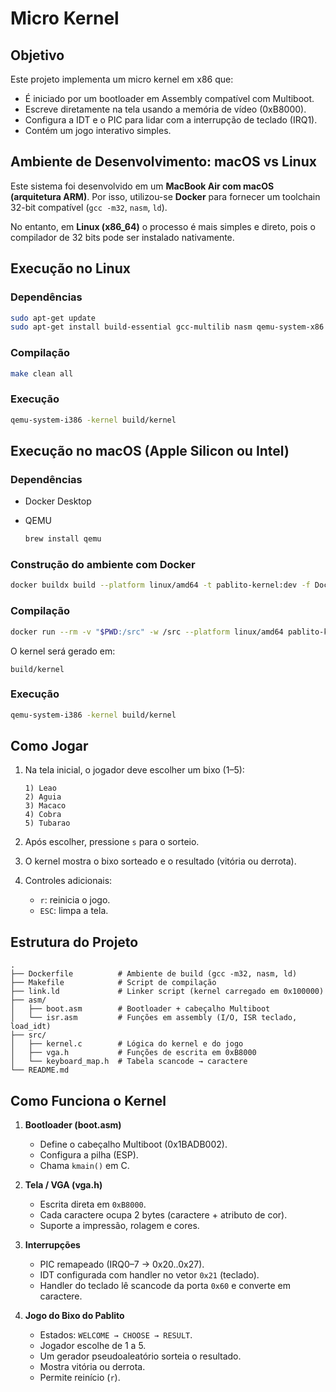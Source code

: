 # Micro Kernel

## Objetivo

Este projeto implementa um micro kernel em x86 que:

* É iniciado por um bootloader em Assembly compatível com Multiboot.
* Escreve diretamente na tela usando a memória de vídeo (0xB8000).
* Configura a IDT e o PIC para lidar com a interrupção de teclado (IRQ1).
* Contém um jogo interativo simples.

## Ambiente de Desenvolvimento: macOS vs Linux

Este sistema foi desenvolvido em um **MacBook Air com macOS (arquitetura ARM)**.
Por isso, utilizou-se **Docker** para fornecer um toolchain 32-bit compatível (`gcc -m32`, `nasm`, `ld`).

No entanto, em **Linux (x86\_64)** o processo é mais simples e direto, pois o compilador de 32 bits pode ser instalado nativamente.

## Execução no Linux

### Dependências

```bash
sudo apt-get update
sudo apt-get install build-essential gcc-multilib nasm qemu-system-x86
```

### Compilação

```bash
make clean all
```

### Execução

```bash
qemu-system-i386 -kernel build/kernel
```

## Execução no macOS (Apple Silicon ou Intel)

### Dependências

* Docker Desktop
* QEMU

  ```bash
  brew install qemu
  ```

### Construção do ambiente com Docker

```bash
docker buildx build --platform linux/amd64 -t pablito-kernel:dev -f Dockerfile .
```

### Compilação

```bash
docker run --rm -v "$PWD:/src" -w /src --platform linux/amd64 pablito-kernel:dev make clean all
```

O kernel será gerado em:

```
build/kernel
```

### Execução

```bash
qemu-system-i386 -kernel build/kernel
```

## Como Jogar

1. Na tela inicial, o jogador deve escolher um bixo (1–5):

   ```
   1) Leao
   2) Aguia
   3) Macaco
   4) Cobra
   5) Tubarao
   ```

2. Após escolher, pressione `s` para o sorteio.

3. O kernel mostra o bixo sorteado e o resultado (vitória ou derrota).

4. Controles adicionais:

   * `r`: reinicia o jogo.
   * `ESC`: limpa a tela.

## Estrutura do Projeto

```
.
├── Dockerfile          # Ambiente de build (gcc -m32, nasm, ld)
├── Makefile            # Script de compilação
├── link.ld             # Linker script (kernel carregado em 0x100000)
├── asm/
│   ├── boot.asm        # Bootloader + cabeçalho Multiboot
│   └── isr.asm         # Funções em assembly (I/O, ISR teclado, load_idt)
├── src/
│   ├── kernel.c        # Lógica do kernel e do jogo
│   ├── vga.h           # Funções de escrita em 0xB8000
│   └── keyboard_map.h  # Tabela scancode → caractere
└── README.md
```

## Como Funciona o Kernel

1. **Bootloader (boot.asm)**

   * Define o cabeçalho Multiboot (0x1BADB002).
   * Configura a pilha (ESP).
   * Chama `kmain()` em C.

2. **Tela / VGA (vga.h)**

   * Escrita direta em `0xB8000`.
   * Cada caractere ocupa 2 bytes (caractere + atributo de cor).
   * Suporte a impressão, rolagem e cores.

3. **Interrupções**

   * PIC remapeado (IRQ0–7 → 0x20..0x27).
   * IDT configurada com handler no vetor `0x21` (teclado).
   * Handler do teclado lê scancode da porta `0x60` e converte em caractere.

4. **Jogo do Bixo do Pablito**

   * Estados: `WELCOME → CHOOSE → RESULT`.
   * Jogador escolhe de 1 a 5.
   * Um gerador pseudoaleatório sorteia o resultado.
   * Mostra vitória ou derrota.
   * Permite reinício (`r`).